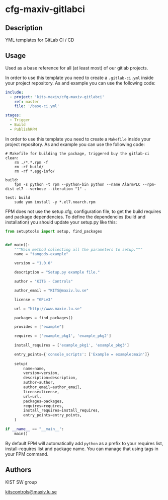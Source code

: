 # cfg-maxiv-gitlabci

## Description

YML templates for GitLab CI / CD

## Usage

Used as a base reference for all (at least most) of our gitlab projects.

In order to use this template you need to create a `.gitlab-ci.yml` inside your project 
repository. As and example you can use the following code:

```yml
include:
  - project: 'kits-maxiv/cfg-maxiv-gitlabci'
    ref: master
    file: '/base-ci.yml'

stages:
  - Trigger
  - Build
  - PublishRPM
```



In order to use this template you need to create a `Makefile` inside your project 
repository. As and example you can use the following code:

```make
# Makefile for building the package, triggered buy the gitlab-ci
clean:
	rm ./*.*.rpm -f
	rm -rf build/
	rm -rf *.egg-info/

build:
	fpm -s python -t rpm --python-bin python --name AlarmPLC --rpm-dist el7 --verbose --iteration "1" .

test: build
	sudo yum install -y *.el7.noarch.rpm
```

FPM does not use the setup.cfg, configuration file, to get the build requires and package dependencies. 
To define the dependencies (build and installation) you should update your setup.py like this:

```python
from setuptools import setup, find_packages


def main():
    """Main method collecting all the parameters to setup."""
    name = "tangods-example"

    version = "1.0.0"

    description = "Setup.py example file."

    author = "KITS - Controls"

    author_email = "KITS@maxiv.lu.se"

    license = "GPLv3"

    url = "http://www.maxiv.lu.se"

    packages = find_packages()

    provides = ["example"]

    requires = ['example_pkg1', 'example_pkg2']
    
    install_requires = ['example_pkg1', 'example_pkg3']

    entry_points={'console_scripts': ['Example = example:main']}
    
    setup(
        name=name,
        version=version,
        description=description,
        author=author,
        author_email=author_email,
        license=license,
        url=url,
        packages=packages,
        requires=requires,
        install_requires=install_requires,
        entry_points=entry_points,
    )

if __name__ == "__main__":
    main()
```

By default FPM will automatically add `python` as a prefix to your requires list, install-requires list and package name.
You can manage that using tags in your FPM command.




## Authors

KIST SW group

kitscontrols@maxiv.lu.se

